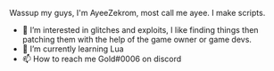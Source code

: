 Wassup my guys, I'm AyeeZekrom, most call me ayee. I make scripts.
- 👀 I’m interested in glitches and exploits, I like finding things then patching them with the help of the game owner or game devs.
- 🌱 I’m currently learning Lua
- 📫 How to reach me Gold#0006 on discord

<!---
AyeeZekrom/AyeeZekrom is a ✨ special ✨ repository because its `README.md` (this file) appears on your GitHub profile.
You can click the Preview link to take a look at your changes.
--->
